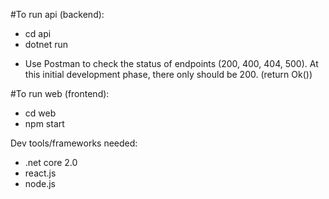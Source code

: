 #To run api (backend):
- cd api
- dotnet run

* Use Postman to check the status of endpoints (200, 400, 404, 500). At this initial development phase, there only should be 200. (return Ok())


#To run web (frontend):
- cd web
- npm start

Dev tools/frameworks needed:
- .net core 2.0
- react.js
- node.js
